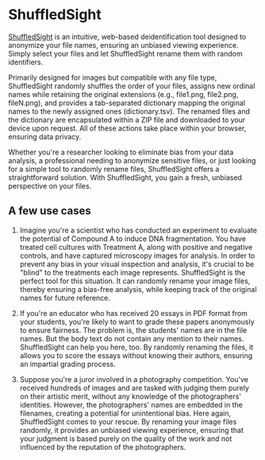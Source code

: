 # ShuffledSight

[ShuffledSight](https://alanlorenzetti.github.io/ShuffledSight/) is an intuitive, web-based deidentification tool designed to anonymize your file names,  ensuring an unbiased viewing experience. Simply select your files and let ShuffledSight rename them with random identifiers.   

Primarily designed for images but compatible with any file type, ShuffledSight randomly shuffles the order of your files, assigns new ordinal names while retaining the original extensions (e.g., file1.png, file2.png, fileN.png), and provides a tab-separated dictionary mapping the original names to the newly assigned ones (dictionary.tsv). The renamed files and the dictionary are encapsulated within a ZIP file and downloaded to your device upon request. All of these actions take place within your browser, ensuring data privacy.    

Whether you're a researcher looking to eliminate bias from your data analysis, a professional needing to anonymize sensitive files, or just looking for a simple tool to randomly rename files, ShuffledSight offers a straightforward solution. With ShuffledSight, you gain a fresh, unbiased perspective on your files.   

## A few use cases

1. Imagine you're a scientist who has conducted an experiment to evaluate the potential of Compound A to induce DNA fragmentation. You have treated cell cultures with Treatment A, along with positive and negative controls, and have captured microscopy images for analysis. In order to prevent any bias in your visual inspection and analysis, it's crucial to be "blind" to the treatments each image represents. ShuffledSight is the perfect tool for this situation. It can randomly rename your image files, thereby ensuring a bias-free analysis, while keeping track of the original names for future reference.   

2. If you're an educator who has received 20 essays in PDF format from your students, you're likely to want to grade these papers anonymously to ensure fairness. The problem is, the students' names are in the file names. But the body text do not contain any mention to their names. ShuffledSight can help you here, too. By randomly renaming the files, it allows you to score the essays without knowing their authors, ensuring an impartial grading process.   

3. Suppose you're a juror involved in a photography competition. You've received hundreds of images and are tasked with judging them purely on their artistic merit, without any knowledge of the photographers' identities. However, the photographers' names are embedded in the filenames, creating a potential for unintentional bias. Here again, ShuffledSight comes to your rescue. By renaming your image files randomly, it provides an unbiased viewing experience, ensuring that your judgment is based purely on the quality of the work and not influenced by the reputation of the photographers.    
